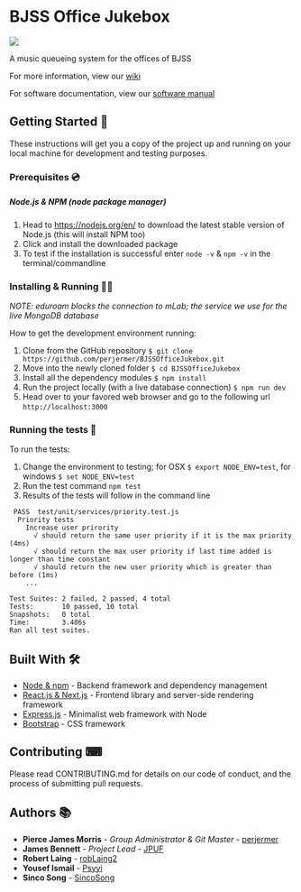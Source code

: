 # BJSS Office Jukebox
![](https://www.bjss.com/wp-content/uploads/BJSS-280x150.png)

A music queueing system for the offices of BJSS

For more information, view our [wiki](https://github.com/perjermer/BJSSOfficeJukebox/wiki)

For software documentation, view our [software manual](https://perjermer.github.io/BJSSOfficeJukebox/)

## Getting Started 🚀

These instructions will get you a copy of the project up and running on your local machine for development and testing purposes.

### Prerequisites 💿

##### Node.js & NPM (node package manager)

1. Head to https://nodejs.org/en/ to download the latest stable version of Node.js (this will install NPM too)
2. Click and install the downloaded package
3. To test if the installation is successful enter `node -v` & `npm -v` in the terminal/commandline

### Installing & Running 🏃‍♀️

*NOTE: eduroam blocks the connection to mLab; the service we use for the live MongoDB database*

How to get the development environment running:

1. Clone from the GitHub repository `$ git clone https://github.com/perjermer/BJSSOfficeJukebox.git`
2. Move into the newly cloned folder `$ cd BJSSOfficeJukebox`
3. Install all the dependency modules `$ npm install`
4. Run the project locally (with a live database connection) `$ npm run dev`
5. Head over to your favored web browser and go to the following url `http://localhost:3000`

### Running the tests 📑

To run the tests:

1. Change the environment to testing; for OSX `$ export NODE_ENV=test`, for windows `$ set NODE_ENV=test`
2. Run the test command `npm test`
3. Results of the tests will follow in the command line

```
 PASS  test/unit/services/priority.test.js
  Priority tests
    Increase user prirority
      √ should return the same user priority if it is the max priority (4ms)
      √ should return the max user priority if last time added is longer than time constant
      √ should return the new user priority which is greater than before (1ms)
    ...

Test Suites: 2 failed, 2 passed, 4 total
Tests:       10 passed, 10 total
Snapshots:   0 total
Time:        3.486s
Ran all test suites.
```

## Built With 🛠

- [Node & npm](https://nodejs.org/en/) - Backend framework and dependency management
- [React.js & Next.js](https://nextjs.org/) - Frontend library and server-side rendering framework
- [Express.js](https://expressjs.com/) - Minimalist web framework with Node
- [Bootstrap](https://getbootstrap.com/) - CSS framework

## Contributing ⌨

Please read CONTRIBUTING.md for details on our code of conduct, and the process of submitting pull requests.

## Authors 📚

- **Pierce James Morris** - _Group Administrator & Git Master_ - [perjermer](https://github.com/perjermer)
- **James Bennett** - _Project Lead_ - [JPUF](https://github.com/JPUF)
- **Robert Laing** - [robLaing2](https://github.com/robLaing2)
- **Yousef Ismail** - [Psyyi](https://github.com/Psyyi)
- **Sinco Song** - [SincoSong](https://github.com/SincoSong)
